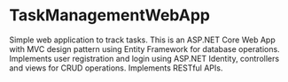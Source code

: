 # TaskManagementWebApp
Simple web application to track tasks. This is an ASP.NET Core Web App with MVC design pattern using Entity Framework for database operations. Implements user registration and login using ASP.NET Identity, controllers and views for CRUD operations. Implements RESTful APIs.

